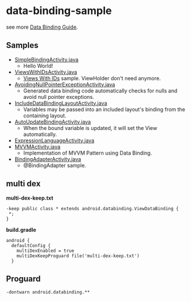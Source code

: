 # data-binding-sample

see more [Data Binding Guide](https://developer.android.com/tools/data-binding/guide.html).

## Samples

- [SimpleBindingActivity.java](https://github.com/sys1yagi/data-binding-sample/blob/master/app/src/main/java/com/sys1yagi/databindingsample/activities/SimpleBindingActivity.java)
  - Hello World!
- [ViewsWithIDsActivity.java](https://github.com/sys1yagi/data-binding-sample/blob/master/app/src/main/java/com/sys1yagi/databindingsample/activities/ViewsWithIDsActivity.java)
  - [Views With IDs](https://developer.android.com/tools/data-binding/guide.html#views_with_ids) sample. ViewHolder don't need anymore.
- [AvoidingNullPointerExceptionActivity.java](https://github.com/sys1yagi/data-binding-sample/blob/master/app/src/main/java/com/sys1yagi/databindingsample/activities/AvoidingNullPointerExceptionActivity.java)
  - Generated data binding code automatically checks for nulls and avoid null pointer exceptions.
- [IncludeDataBindingLayoutActivity.java](https://github.com/sys1yagi/data-binding-sample/blob/master/app/src/main/java/com/sys1yagi/databindingsample/activities/IncludeDataBindingLayoutActivity.java)
  - Variables may be passed into an included layout's binding from the containing layout.
- [AutoUpdateBindingActivity.java](https://github.com/sys1yagi/data-binding-sample/blob/master/app/src/main/java/com/sys1yagi/databindingsample/activities/AutoUpdateBindingActivity.java)
  - When the bound variable is updated, it will set the View automatically.
- [ExpressionLanguageActivity.java](https://github.com/sys1yagi/data-binding-sample/blob/master/app/src/main/java/com/sys1yagi/databindingsample/activities/ExpressionLanguageActivity.java)
- [MVVMActivity.java](https://github.com/sys1yagi/data-binding-sample/blob/master/app/src/main/java/com/sys1yagi/databindingsample/activities/MVVMActivity.java)
  - Implementation of MVVM Pattern using Data Binding.
- [BindingAdapterActivity.java](https://github.com/sys1yagi/data-binding-sample/blob/master/app/src/main/java/com/sys1yagi/databindingsample/activities/BindingAdapterActivity.java)
  - @BindingAdapter sample.

## multi dex

__multi-dex-keep.txt__

```
-keep public class * extends android.databinding.ViewDataBinding {
 *;
}
```

__build.gradle__

```
android {
  defaultConfig {
    multiDexEnabled = true
    multiDexKeepProguard file('multi-dex-keep.txt')
  }
```

## Proguard

```
-dontwarn android.databinding.**
```
